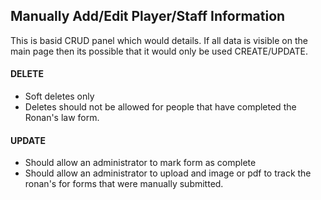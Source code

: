 ## Manually Add/Edit Player/Staff Information   

This is basid CRUD panel which would details.
If all data is visible on the main page then its possible that it would only be used CREATE/UPDATE.  

#### DELETE
* Soft deletes only
* Deletes should not be allowed for people that have completed the Ronan's law form.

#### UPDATE
* Should allow an administrator to mark form as complete
* Should allow an administrator to upload and image or pdf to track the ronan's for forms that were manually submitted.



